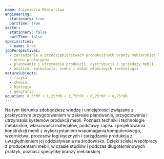 ```yaml
---
name: Inżynieria Meblarstwa
engineering:
  stationary: true
  partTime: true
master:
  stationary: false
  partTime: false
specialities:
  - name: brak
jobPerspectives:
  - zarządzanie w przedsiębiorstwach produkcyjnych branży meblarskiej lub pokrewnych związanych z projektowaniem i konstruowaniem mebli
  - ocena prototypów
  - planowanie i utrzymanie produkcji, dystrybucji i sprzedaży mebli
  - analiza, kalkulacja, ocena i dobór właściwych technologii
maturaSubjects:
  - fizyka
  - chemia
  - biologia
  - geografia
equation: 0,5*MP + 1,25*MR + 1,75*FR + 0,25*OP + 0,75*OR
---
```

Na tym kierunku zdobędziesz wiedzę i umiejętności związane z praktycznym przygotowaniem w zakresie planowania, przygotowania i utrzymania systemów produkcji mebli. Poznasz techniki i technologie meblarskie, właściwości materiałów, podstawy zapisu i projektowania konstrukcji mebli z wykorzystaniem wspomagania komputerowego, wzornictwa, procesów logistycznych i zarządzania produkcją z uwzględnieniem jej oddziaływania na środowisko. Dzięki ścisłej współpracy z producentami mebli, w czasie studiów i podczas długoterminowych praktyk, poznasz specyfikę branży meblarskiej
